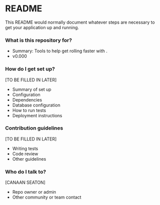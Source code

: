 # README #

This README would normally document whatever steps are necessary to get your application up and running.

### What is this repository for? ###

* Summary: Tools to help get rolling faster with .
* v0.000


### How do I get set up? ###

[TO BE FILLED IN LATER]
* Summary of set up
* Configuration
* Dependencies
* Database configuration
* How to run tests
* Deployment instructions

### Contribution guidelines ###

[TO BE FILLED IN LATER]
* Writing tests
* Code review
* Other guidelines

### Who do I talk to? ###

[CANAAN SEATON]
* Repo owner or admin
* Other community or team contact
